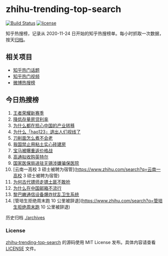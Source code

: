 # zhihu-trending-top-search

[![Build Status](https://github.com/justjavac/zhihu-trending-top-search/workflows/ci/badge.svg?branch=main)](https://github.com/justjavac/zhihu-trending-top-search/actions)
[![license](https://img.shields.io/github/license/justjavac/zhihu-trending-top-search)](https://github.com/justjavac/zhihu-trending-top-search/blob/main/LICENSE)

知乎热搜榜，记录从 2020-11-24
日开始的知乎热搜榜单。每小时抓取一次数据，按天[归档](./archives)。

## 相关项目

- [知乎热门话题](https://github.com/justjavac/zhihu-trending-hot-questions)
- [知乎热门视频](https://github.com/justjavac/zhihu-trending-hot-video)
- [微博热搜榜](https://github.com/justjavac/weibo-trending-hot-search)

## 今日热搜榜

<!-- BEGIN -->
<!-- 最后更新时间 Thu Sep 26 2024 18:12:13 GMT+0800 (China Standard Time) -->

1. [王者荣耀新赛季](https://www.zhihu.com/search?q=王者荣耀新赛季)
1. [降低存量房贷利率](https://www.zhihu.com/search?q=降低存量房贷利率)
1. [为什么都在担心中国的产业转移](https://www.zhihu.com/search?q=为什么都在担心中国的产业转移)
1. [为什么「hao123」退出人们视线了](https://www.zhihu.com/search?q=为什么「hao123」退出人们视线了)
1. [刀削面怎么煮不会老](https://www.zhihu.com/search?q=刀削面怎么煮不会老)
1. [我国禁止用粘土实心砖建房](https://www.zhihu.com/search?q=我国禁止用粘土实心砖建房)
1. [宝马被曝重返价格战](https://www.zhihu.com/search?q=宝马被曝重返价格战)
1. [高通拟收购英特尔](https://www.zhihu.com/search?q=高通拟收购英特尔)
1. [国家医保局进驻无锡涉嫌骗保医院](https://www.zhihu.com/search?q=国家医保局进驻无锡涉嫌骗保医院)
1. [云南一高校 3 硕士被聘为宿管](https://www.zhihu.com/search?q=云南一高校 3
   硕士被聘为宿管)
1. [为何古代镖师走镖土匪不敢抢](https://www.zhihu.com/search?q=为何古代镖师走镖土匪不敢抢)
1. [为什么在中国邮箱不流行](https://www.zhihu.com/search?q=为什么在中国邮箱不流行)
1. [黎巴嫩通信设备爆炸扰乱卫生系统](https://www.zhihu.com/search?q=黎巴嫩通信设备爆炸扰乱卫生系统)
1. [管培生拒绝周末跑 10
   公里被辞退](https://www.zhihu.com/search?q=管培生拒绝周末跑 10 公里被辞退)

<!-- END -->

历史归档 [./archives](./archives)

### License

[zhihu-trending-top-search](https://github.com/justjavac/zhihu-trending-top-search)
的源码使用 MIT License 发布。具体内容请查看 [LICENSE](./LICENSE) 文件。
